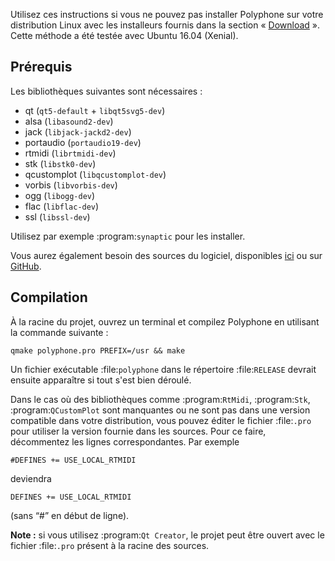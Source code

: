 Utilisez ces instructions si vous ne pouvez pas installer Polyphone sur votre distribution Linux avec les installeurs fournis dans la section «&nbsp;[Download](download)&nbsp;».
Cette méthode a été testée avec Ubuntu 16.04 (Xenial).


## Prérequis


Les bibliothèques suivantes sont nécessaires&nbsp;:

* qt (``qt5-default`` + ``libqt5svg5-dev``)
* alsa (``libasound2-dev``)
* jack (``libjack-jackd2-dev``)
* portaudio (``portaudio19-dev``)
* rtmidi (``librtmidi-dev``)
* stk (``libstk0-dev``)
* qcustomplot (``libqcustomplot-dev``)
* vorbis (``libvorbis-dev``)
* ogg (``libogg-dev``)
* flac (``libflac-dev``)
* ssl (``libssl-dev``)

Utilisez par exemple :program:`synaptic` pour les installer.

Vous aurez également besoin des sources du logiciel, disponibles <a href="download" target="_blank">ici</a> ou sur <a href="https://github.com/davy7125/polyphone" target="_blank">GitHub</a>.


## Compilation


À la racine du projet, ouvrez un terminal et compilez Polyphone en utilisant la commande suivante&nbsp;:

```
qmake polyphone.pro PREFIX=/usr && make
```

Un fichier exécutable :file:`polyphone` dans le répertoire :file:`RELEASE` devrait ensuite apparaître si tout s'est bien déroulé.

Dans le cas où des bibliothèques comme :program:`RtMidi`, :program:`Stk`, :program:`QCustomPlot` sont manquantes ou ne sont pas dans une version compatible dans votre distribution, vous pouvez éditer le fichier :file:`.pro` pour utiliser la version fournie dans les sources.
Pour ce faire, décommentez les lignes correspondantes. Par exemple

```
#DEFINES += USE_LOCAL_RTMIDI
```

deviendra

```
DEFINES += USE_LOCAL_RTMIDI
```

(sans “#” en début de ligne).

**Note&nbsp;:** si vous utilisez :program:`Qt Creator`, le projet peut être ouvert avec le fichier :file:`.pro` présent à la racine des sources.